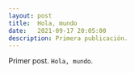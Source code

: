 ```yaml
---
layout: post
title:  Hola, mundo
date:   2021-09-17 20:05:00
description: Primera publicación.
---
```


Primer post. `Hola, mundo`.